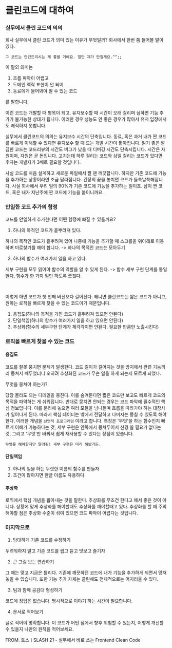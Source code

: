 # 클린코드에 대하여

### 실무에서 클린 코드의 의의

회사 실무에서 클린 코드가 의미 있는 이유가 무엇일까? 회사에서 한번 쯤 들어볼 말이 있다.

```
그 코드는 안건드리시는 게 좋을 거에요. 일단 제가 만질게요.^^;;
```

이 말의 의미는

1. 흐름 파악이 어렵고
2. 도메인 맥락 표현이 안 되어
3. 동료에게 물어봐야 알 수 있는 코드

를 말합니다.

이런 코드는 개발할 때 병목이 되고, 유지보수할 때 시간이 오래 걸리며 심하면 기능 추가가 불가능한 상태가 됩니다. 이러한 경우 성능도 안 좋은 경우가 많아서 유저 입장에서도 쾌적하지 못합니다.

실무에서 클린코드의 의의는 유지보수 시간의 단축입니다. 동료, 혹은 과거 내가 짠 코드를 빠르게 이해할 수 있다면 유지보수 할 때 드는 개발 시간이 짧아집니다. 읽기 좋은 깔끔한 코드는 코드리뷰의 시간도 버그가 났을 때 디버깅 시간도 단축시킵니다. 시간은 자원이며, 자원은 곧 돈입니다. 고치는데 하루 걸리는 코드와 삼일 걸리는 코드가 있다면 후자는 개발자가 3배로 필요할 것입니다.

사실 코드를 처음 설계하고 새로운 파일에서 짤 땐 깨끗합니다. 하지만 기존 코드에 기능을 추가하는 상황이라면 조금 달라집니다. 긴장의 끝을 놓치면 코드가 들쑥날쑥해집니다. 사실 회사에서 우리 일의 90%가 기존 코드에 기능을 추가하는 일이죠. 남이 짠 코드, 혹은 내가 지난주에 짠 코드에 기능을 붙이니까요.

### 안일한 코드 추가의 함정

코드를 안일하게 추가한다면 어떤 함정에 빠질 수 있을까요?

1. 하나의 목적인 코드가 흩뿌려져 있다.

하나의 목적인 코드가 흩뿌려져 있어 나중에 기능을 추가할 때 스크롤을 위아래로 이동하며 미로찾기를 해야 합니다. -> 하나의 목적인 코드는 모아두기

2. 하나의 함수가 여러가지 일을 하고 있다.

세부 구현을 모두 읽어야 함수의 역할을 알 수 있게 된다. -> 함수 세부 구현 단계를 통일한다, 함수가 한 가지 일만 하도록 쪼갠다.

<br>

이렇게 하면 코드가 첫 번째 버전보다 길어진다. 왜냐면 클린코드는 짧은 코드가 아니고, 원하는 로직을 빠르게 찾을 수 있는 코드이기 때문입니다.

1. 응집도(하나의 목적을 가진 코드가 흩뿌려져 있으면 안된다)
2. 단일책임(하나의 함수가 여러가지 일을 하고 있으면 안된다)
3. 추상화(함수의 세부구현 단계가 제각각이면 안된다. 필요한 만큼만 노출시킨다)

### 로직을 빠르게 찾을 수 있는 코드

#### 응집도

코드를 잘못 뭉치면 문제가 발생한다. 코드 길이가 길어지는 것을 방지해서 관련 기능끼리 뭉쳐서 빼두었더니 오히려 추상화된 코드가 무슨 일을 하게 되는지 모르게 되었다.

무엇을 뭉쳐야 하는가?

당장 몰라도 되는 디테일을 뭉친다. 이를 숨겨둔다면 짧은 코드만 보고도 빠르게 코드의 목적을 파악하는 게 쉬워집니다. 반대로 뭉치면 안되는 경우는 코드 파악에 필수적인 핵심 정보입니다. 이를 분리해 놓으면 여러 모듈을 넘나들며 흐름을 따라가야 하는 대참사가 일어나게 된다. 따라서 핵심 데이터는 밖에서 전달하고 나머지는 뭉칠 수 있도록 해야한다. 이러한 개념을 `선언적 프로그래밍` 이라고 합니다. 특징은 '무엇'을 하는 함수인지 빠르게 이해가 가능하다는 것, 세부 구현은 안쪽에서 뭉쳐두어서 신경 쓸 필요가 없다는 것, 그리고 '무엇'만 바꿔서 쉽게 재사용할 수 있다는 장점이 있습니다.

```
무엇을 해야할지만 알려줘! 세부 구현은 미리 해놨거든.
```

#### 단일책임

1. 하나의 일을 하는 뚜렷한 이름의 함수를 만들자
2. 조건이 많아지면 한글 이름도 유용하다

#### 추상화

로직에서 핵심 개념을 뽑아내는 것을 말한다. 추상화를 무조건 한다고 해서 좋은 것이 아니다. 상황에 맞게 추상화를 해야할때도 추상화를 깨야할때고 있다. 추상화를 할 때 주의해야할 점은 추상화 수준이 섞여 있으면 코드 파악이 어렵다는 것입니다.

### 마지막으로

1. 담대하게 기존 코드를 수정하기

두려워하지 말고 기존 코드를 씹고 뜯고 맛보고 즐기자

2. 큰 그림 보는 연습하기

그 때는 맞고 지금은 틀리다. 기존에 깨끗하던 코드에 내가 기능을 추가하게 되면서 망쳐놓을 수 있습니다. 또한 기능 추가 자체는 클린해도 전체적으로는 어지러울 수 있다.

3. 팀과 함께 공감대 형성하기

코드에 정답은 없습니다. 명시적으로 이야기 하는 시간이 필요합니다.

4. 문서로 적어보기

글로 적어야 명확합니다. 이 코드가 어떤 점에서 향후 위험할 수 있는지, 어떻게 개선할 수 있을지 나만의 원칙을 적어보세요.

FROM. 토스ㅣSLASH 21 - 실무에서 바로 쓰는 Frontend Clean Code<Youtube>
